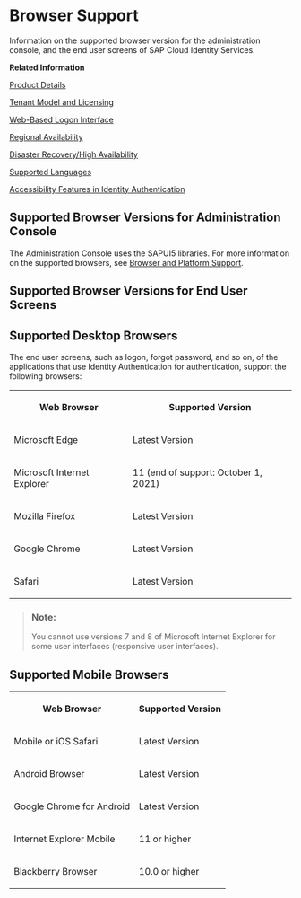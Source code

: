 <!-- loio0741076fccab4f99bf3fbce88b6d2f97 -->

# Browser Support

Information on the supported browser version for the administration console, and the end user screens of SAP Cloud Identity Services.

**Related Information**  


[Product Details](product-details-4d404b1.md)

[Tenant Model and Licensing](tenant-model-and-licensing-93160eb.md "This document provides information about the tenant model, tenant licensing, and obtaining a tenant of Identity Authentication.")

[Web-Based Logon Interface](web-based-logon-interface-8e40afc.md "Service providers that delegate authentication to Identity Authentication can use two types of visualization of the web-based user interfaces for the logon pages of their applications.")

[Regional Availability](regional-availability-be600ca.md "Tenants are deployed on the productive domain accounts.ondemand.com.")

[Disaster Recovery/High Availability](disaster-recovery-high-availability-2c1a055.md "Disaster recovery (DR) and high availability (HA) are based on the capabilities of the underlying infrastructure.")

[Supported Languages](supported-languages-0ea634d.md "Information on the supported languages for the administration console, and the end user screens of Identity Authentication.")

[Accessibility Features in Identity Authentication](accessibility-features-in-identity-authentication-c7b544b.md "To optimize your experience of Identity Authentication, Identity Authentication tools provide features and settings that help you use the software efficiently.")

 <a name="concept_xst_gty_g5"/>

<!-- concept\_xst\_gty\_g5 -->

## Supported Browser Versions for Administration Console

The Administration Console uses the SAPUI5 libraries. For more information on the supported browsers, see [Browser and Platform Support](https://sapui5.hana.ondemand.com/#/topic/74b59efa0eef48988d3b716bd0ecc933).

 <a name="concept_iwq_yty_g5"/>

<!-- concept\_iwq\_yty\_g5 -->

## Supported Browser Versions for End User Screens



<a name="concept_iwq_yty_g5__section_vlv_jtf_fpb"/>

## Supported Desktop Browsers

The end user screens, such as logon, forgot password, and so on, of the applications that use Identity Authentication for authentication, support the following browsers:


<table>
<tr>
<th valign="top">

Web Browser



</th>
<th valign="top">

Supported Version



</th>
</tr>
<tr>
<td valign="top">

Microsoft Edge



</td>
<td valign="top">

Latest Version



</td>
</tr>
<tr>
<td valign="top">

Microsoft Internet Explorer



</td>
<td valign="top">

11 \(end of support: October 1, 2021\)



</td>
</tr>
<tr>
<td valign="top">

Mozilla Firefox



</td>
<td valign="top">

Latest Version



</td>
</tr>
<tr>
<td valign="top">

Google Chrome



</td>
<td valign="top">

Latest Version



</td>
</tr>
<tr>
<td valign="top">

Safari



</td>
<td valign="top">

Latest Version



</td>
</tr>
</table>

> ### Note:  
> You cannot use versions 7 and 8 of Microsoft Internet Explorer for some user interfaces \(responsive user interfaces\).



<a name="concept_iwq_yty_g5__section_pbk_ltf_fpb"/>

## Supported Mobile Browsers


<table>
<tr>
<th valign="top">

Web Browser



</th>
<th valign="top">

Supported Version



</th>
</tr>
<tr>
<td valign="top">

Mobile or iOS Safari



</td>
<td valign="top">

Latest Version



</td>
</tr>
<tr>
<td valign="top">

Android Browser



</td>
<td valign="top">

Latest Version



</td>
</tr>
<tr>
<td valign="top">

Google Chrome for Android



</td>
<td valign="top">

Latest Version



</td>
</tr>
<tr>
<td valign="top">

Internet Explorer Mobile



</td>
<td valign="top">

11 or higher



</td>
</tr>
<tr>
<td valign="top">

Blackberry Browser



</td>
<td valign="top">

10.0 or higher



</td>
</tr>
</table>

